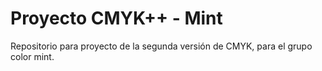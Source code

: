 # Proyecto CMYK++ - Mint

Repositorio para proyecto de la segunda versión de CMYK, para el grupo color mint.

